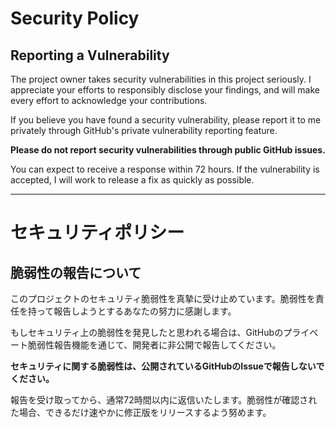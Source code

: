 # Security Policy

## Reporting a Vulnerability

The project owner takes security vulnerabilities in this project seriously. I appreciate your efforts to responsibly disclose your findings, and will make every effort to acknowledge your contributions.

If you believe you have found a security vulnerability, please report it to me privately through GitHub's private vulnerability reporting feature.

**Please do not report security vulnerabilities through public GitHub issues.**

You can expect to receive a response within 72 hours. If the vulnerability is accepted, I will work to release a fix as quickly as possible.

---

# セキュリティポリシー

## 脆弱性の報告について

このプロジェクトのセキュリティ脆弱性を真摯に受け止めています。脆弱性を責任を持って報告しようとするあなたの努力に感謝します。

もしセキュリティ上の脆弱性を発見したと思われる場合は、GitHubのプライベート脆弱性報告機能を通じて、開発者に非公開で報告してください。

**セキュリティに関する脆弱性は、公開されているGitHubのIssueで報告しないでください。**

報告を受け取ってから、通常72時間以内に返信いたします。脆弱性が確認された場合、できるだけ速やかに修正版をリリースするよう努めます。
